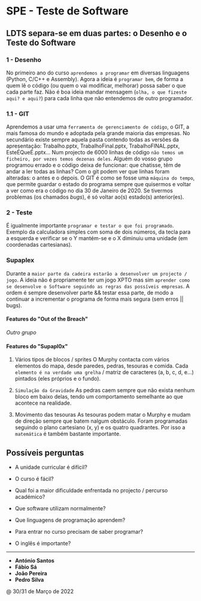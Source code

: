# SPE - Teste de Software

## LDTS separa-se em duas partes: o Desenho e o Teste do Software

### 1 - Desenho

No primeiro ano do curso `aprendemos a programar` em diversas linguagens (Python, C/C++ e Assembly). Agora a ideia é `programar bem`, de forma a quem lê o código (ou quem o vai modificar, melhorar) possa saber o que cada parte faz. Não é boa ideia mandar mensagem (`olha, o que fizeste aqui? e aqui?`) para cada linha que não entendemos de outro programador.

### 1.1 - GIT

Aprendemos a usar uma `ferramenta de gerenciamento de código`, o GIT, a mais famosa do mundo e adoptada pela grande maioria das empresas. No secundário existe sempre aquela pasta contendo todas as versões da apresentação: Trabalho.pptx, TrabalhoFinal.pptx, TrabalhoFINAL.pptx, EsteÉQueÉ.pptx... Num projecto de 6000 linhas de código `não temos um ficheiro, por vezes temos dezenas deles`. Alguém do vosso grupo programou errado e o código deixa de funcionar: que chatisse, têm de andar a ler todas as linhas? Com o git podem ver que linhas foram alteradas: o antes e o depois.
O GIT é como se fosse uma `máquina do tempo`, que permite guardar o estado do programa sempre que quisermos e voltar a ver como era o código no dia 30 de Janeiro de 2020. Se tivermos problemas (os chamados *bugs*), é só voltar ao(s) estado(s) anterior(es). 

### 2 - Teste

É igualmente importante `programar e testar o que foi programado`. Exemplo da calculadora simples com soma de dois números, da tecla para a esquerda e verificar se o Y mantém-se e o X diminuiu uma unidade (em coordenadas cartesianas).

### Supaplex

Durante a `maior parte da cadeira estarão a desenvolver um projecto / jogo`. A ideia não é propriamente ter um jogo XPTO mas sim `aprender como se desenvolve o Software seguindo as regras das possíveis empresas`.
A ordem é sempre desenvolver parte && testar essa parte, de modo a continuar a incrementar o programa de forma mais segura (sem erros || bugs).

#### Features do "Out of the Breach"

*Outro grupo*

#### Features do "Supapl0x"

1. Vários tipos de blocos / sprites
O Murphy contacta com vários elementos do mapa, desde paredes, pedras, tesouras e comida. Cada `elemento é na verdade uma grelha` / matriz de caracteres (a, b, c, d, e...) pintados (eles próprios e o fundo).
 
2. `Simulação da Gravidade`
As pedras caem sempre que não exista nenhum bloco em baixo delas, tendo um comportamento semelhante ao que acontece na realidade.

3. Movimento das tesouras
As tesouras podem matar o Murphy e mudam de direção sempre que batem nalgum obstáculo. Foram programadas seguindo o plano cartesiano (x, y) e os quatro quadrantes. Por isso a `matemática` é também bastante importante.

## Possíveis perguntas

- A unidade curricular é difícil?

- O curso é fácil?

- Qual foi a maior dificuldade enfrentada no projecto / percurso académico?

- Que software utilizam normalmente?

- Que linguagens de programação aprendem?

- Para entrar no curso precisam de saber programar?

- O inglês é importante?

---

- **António Santos**
- **Fábio Sá**
- **João Pereira**
- **Pedro Silva**

@ 30/31 de Março de 2022